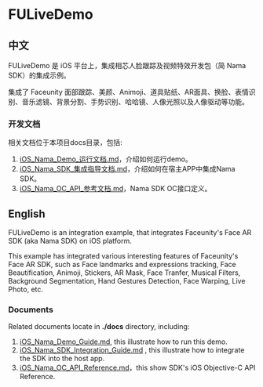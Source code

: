 # FULiveDemo

## 中文

FULiveDemo 是 iOS 平台上，集成相芯人脸跟踪及视频特效开发包（简 Nama SDK）的集成示例。

集成了 Faceunity 面部跟踪、美颜、Animoji、道具贴纸、AR面具、换脸、表情识别、音乐滤镜、背景分割、手势识别、哈哈镜、人像光照以及人像驱动等功能。

### 开发文档

相关文档位于本项目docs目录，包括:

1. [iOS_Nama_Demo_运行文档.md](./docs/iOS_Nama_Demo_运行文档.md)，介绍如何运行demo。  
2. [iOS_Nama_SDK_集成指导文档.md](./docs/iOS_Nama_SDK_集成指导文档.md)，介绍如何在宿主APP中集成Nama SDK。   
3. [iOS_Nama_OC_API_参考文档.md](./docs/iOS_Nama_OC_API_参考文档.md)，Nama SDK OC接口定义。  

## English

FULiveDemo is an integration example, that integrates Faceunity's Face AR SDK (aka Nama SDK) on iOS platform.

This example has integrated various interesting features of Faceunity's Face AR SDK, such as Face landmarks and expressions tracking, Face Beautification, Animoji, Stickers, AR Mask, Face Tranfer, Musical Filters, Background Segmentation, Hand Gestures Detection, Face Warping, Live Photo, etc.

### Documents

Related documents locate in __./docs__ directory, including:   

1. [iOS_Nama_Demo_Guide.md](./docs/iOS_Nama_Demo_Guide.md), this illustrate how to run this demo.  
2. [iOS_Nama_SDK_Integration_Guide.md](./docs/iOS_Nama_SDK_Integration_Guide.md) , this illustrate how to integrate the SDK into the host app.   
3. [iOS_Nama_OC_API_Reference.md](./docs/iOS_Nama_OC_API_Reference.md)，this show SDK's  iOS Objective-C API Reference.  

